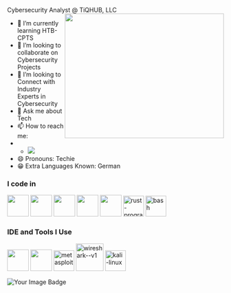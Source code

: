 Cybersecurity Analyst @ TiQHUB, LLC
<img align="right" width="370" height="290" src="https://i.pinimg.com/originals/2d/7e/7d/2d7e7de6f5f74b8ac83e72f17afded2d.jpg">                                                 

- 🌱 I’m currently learning HTB-CPTS
- 👯 I’m looking to collaborate on Cybersecurity Projects
- 🤔 I’m looking to Connect with Industry Experts in Cybersecurity
- 💬 Ask me about Tech
- 📫 How to reach me:
-   - [<img src="https://img.shields.io/badge/LinkedIn-0077B5?style=for-the-badge&logo=linkedin&logoColor=white" />](https://www.linkedin.com/in/cybernithin)
- 😄 Pronouns: Techie
- 😁 Extra Languages Known: German

### I code in
<img height="50" width="50" src="https://img.icons8.com/color/48/000000/python.png" /> <img height="50" width="50" src="https://img.icons8.com/color/48/000000/c-programming.png" /> <img height="50" width="50" src="https://img.icons8.com/color/48/000000/java-coffee-cup-logo.png" /> <img height="50" width="50" src="https://img.icons8.com/color/48/000000/html-5.png" /> <img height="50" width="50" src="https://img.icons8.com/color/48/000000/css3.png" /> 
<img width="48" height="48" src="https://img.icons8.com/color/48/rust-programming-language.png" alt="rust-programming-language"/> <img width="48" height="48" src="https://img.icons8.com/color/48/bash.png" alt="bash"/>

### IDE and Tools I Use
<img height="50" width="50" src="https://img.icons8.com/color/48/000000/visual-studio-code-2019.png"/> <img height="50" width="50" src="https://img.icons8.com/color/50/000000/git.png"/> <img width="48" height="48" src="https://img.icons8.com/fluency/48/metasploit.png" alt="metasploit"/> <img width="64" height="64" src="https://img.icons8.com/nolan/64/wireshark--v1.png" alt="wireshark--v1"/> <img width="48" height="48" src="https://img.icons8.com/color/48/kali-linux.png" alt="kali-linux"/>

<img src="https://tryhackme-badges.s3.amazonaws.com/thecyber.insane.png" alt="Your Image Badge" />



